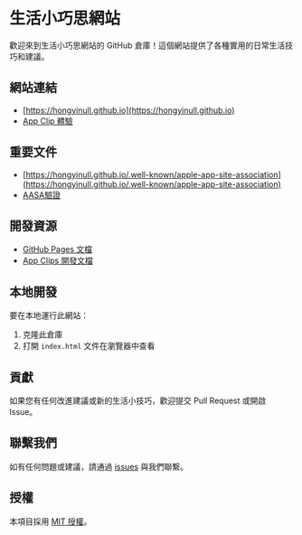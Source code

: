 # 生活小巧思網站

歡迎來到生活小巧思網站的 GitHub 倉庫！這個網站提供了各種實用的日常生活技巧和建議。

## 網站連結

- [https://hongyinull.github.io](https://hongyinull.github.io)
- [App Clip 體驗](https://appclip.apple.com/id?p=com.hongyinull.HakkaShopScanner2.Clip)

## 重要文件

- [https://hongyinull.github.io/.well-known/apple-app-site-association](https://hongyinull.github.io/.well-known/apple-app-site-association)
- [AASA驗證](https://app-site-association.cdn-apple.com/a/v1/hongyinull.github.io)

## 開發資源

- [GitHub Pages 文檔](https://docs.github.com/en/pages)
- [App Clips 開發文檔](https://developer.apple.com/app-clips/)

## 本地開發

要在本地運行此網站：

1. 克隆此倉庫
2. 打開 `index.html` 文件在瀏覽器中查看

## 貢獻

如果您有任何改進建議或新的生活小技巧，歡迎提交 Pull Request 或開啟 Issue。

## 聯繫我們

如有任何問題或建議，請通過 [issues](https://github.com/您的用戶名/您的倉庫名/issues) 與我們聯繫。

## 授權

本項目採用 [MIT 授權](LICENSE)。
